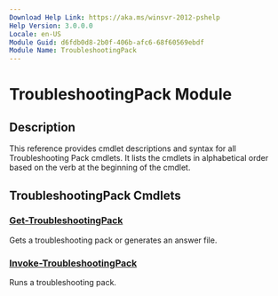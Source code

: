 ```yaml
---
Download Help Link: https://aka.ms/winsvr-2012-pshelp
Help Version: 3.0.0.0
Locale: en-US
Module Guid: d6fdb0d8-2b0f-406b-afc6-68f60569ebdf
Module Name: TroubleshootingPack
---
```


# TroubleshootingPack Module
## Description
This reference provides cmdlet descriptions and syntax for all Troubleshooting Pack cmdlets. It lists the cmdlets in alphabetical order based on the verb at the beginning of the cmdlet.

## TroubleshootingPack Cmdlets
### [Get-TroubleshootingPack](./Get-TroubleshootingPack.md)
Gets a troubleshooting pack or generates an answer file.

### [Invoke-TroubleshootingPack](./Invoke-TroubleshootingPack.md)
Runs a troubleshooting pack.

